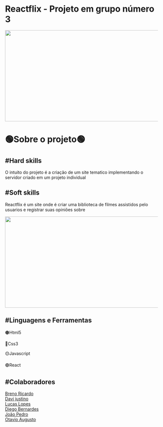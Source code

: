   <h1>Reactflix - Projeto em grupo número 3</h1>
    <img width="600px" height="300px" src="../images/home.jpeg">
    <h1>🟢Sobre o projeto🟢</h1>
    <h2>#Hard skills</h2>
    <p>O intuito do projeto é a criação de um site tematico implementando o servidor criado em um projeto individual</p>
    <h2>#Soft skills</h2>
    <p>Reactflix é um site onde é criar uma biblioteca de filmes assistidos pelo usuarios e registrar suas opiniões sobre</p>
    <img width="600" height="300" src="../images/filmes.jpeg" alt="">
   <h2>#Linguagens e Ferramentas</h2>
   <p>🟠Html5</p>
   <p>🔵Css3</p>
   <p>🟡Javascript</p>
   <p>🟣React</p>
   

   <h2>#Colaboradores</h2>
   <a href="https://github.com/BrenoRicardo">Breno Ricardo</a>
   <br>
   <a href="https://github.com/DaviJust">Davi justino</a>
   <br>
   <a href="https://github.com/LucasLopesPrograms">Lucas Lopes</a>
   <br>
   <a href="https://github.com/DiegoBernardes95">Diego Bernardes</a>
   <br>
   <a href="https://github.com/JoaoOcho">João Pedro</a>
   <br>
   <a href="https://github.com/Hoptavio">Otavio Augusto</a>
